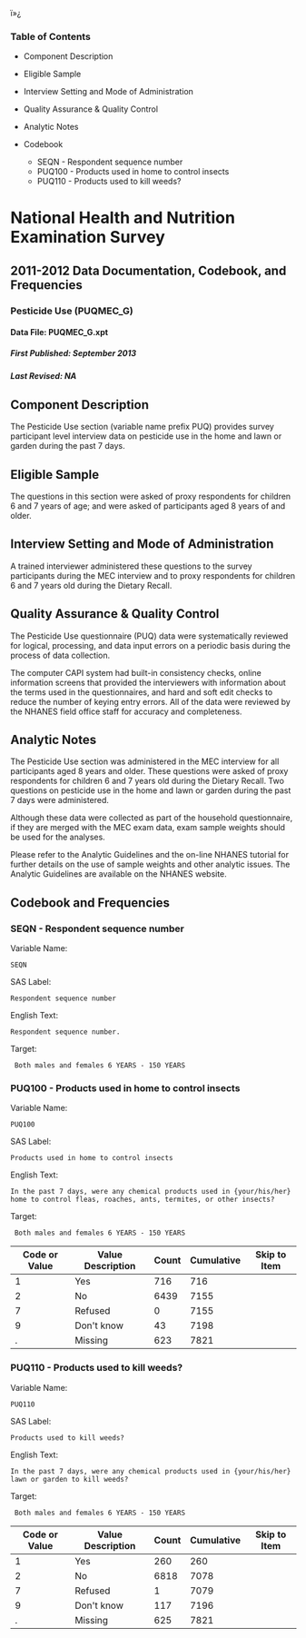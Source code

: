 ï»¿

### Table of Contents

  * Component Description
  * Eligible Sample
  * Interview Setting and Mode of Administration
  * Quality Assurance & Quality Control
  * Analytic Notes
  * Codebook

    * SEQN - Respondent sequence number
    * PUQ100 - Products used in home to control insects
    * PUQ110 - Products used to kill weeds?

# National Health and Nutrition Examination Survey

## 2011-2012 Data Documentation, Codebook, and Frequencies

### Pesticide Use (PUQMEC_G)

####  Data File: PUQMEC_G.xpt

#####  First Published: September 2013

#####  Last Revised: NA

## Component Description

The Pesticide Use section (variable name prefix PUQ) provides survey
participant level interview data on pesticide use in the home and lawn or
garden during the past 7 days.

## Eligible Sample

The questions in this section were asked of proxy respondents for children 6
and 7 years of age; and were asked of participants aged 8 years of and older.

## Interview Setting and Mode of Administration

A trained interviewer administered these questions to the survey participants
during the MEC interview and to proxy respondents for children 6 and 7 years
old during the Dietary Recall.

## Quality Assurance & Quality Control

The Pesticide Use questionnaire (PUQ) data were systematically reviewed for
logical, processing, and data input errors on a periodic basis during the
process of data collection.

The computer CAPI system had built-in consistency checks, online information
screens that provided the interviewers with information about the terms used
in the questionnaires, and hard and soft edit checks to reduce the number of
keying entry errors. All of the data were reviewed by the NHANES field office
staff for accuracy and completeness.

## Analytic Notes

The Pesticide Use section was administered in the MEC interview for all
participants aged 8 years and older. These questions were asked of proxy
respondents for children 6 and 7 years old during the Dietary Recall. Two
questions on pesticide use in the home and lawn or garden during the past 7
days were administered.

Although these data were collected as part of the household questionnaire, if
they are merged with the MEC exam data, exam sample weights should be used for
the analyses.

Please refer to the Analytic Guidelines and the on-line NHANES tutorial for
further details on the use of sample weights and other analytic issues. The
Analytic Guidelines are available on the NHANES website.

## Codebook and Frequencies

### SEQN - Respondent sequence number

Variable Name:

    SEQN
SAS Label:

    Respondent sequence number
English Text:

    Respondent sequence number.
Target:

     Both males and females 6 YEARS - 150 YEARS

### PUQ100 - Products used in home to control insects

Variable Name:

    PUQ100 
SAS Label:

    Products used in home to control insects
English Text:

    In the past 7 days, were any chemical products used in {your/his/her} home to control fleas, roaches, ants, termites, or other insects?
Target:

     Both males and females 6 YEARS - 150 YEARS
Code or Value | Value Description | Count | Cumulative | Skip to Item  
---|---|---|---|---  
1 | Yes | 716 | 716 |   
2 | No | 6439 | 7155 |   
7 | Refused | 0 | 7155 |   
9 | Don't know | 43 | 7198 |   
. | Missing | 623 | 7821 |   
  
### PUQ110 - Products used to kill weeds?

Variable Name:

    PUQ110 
SAS Label:

    Products used to kill weeds?
English Text:

    In the past 7 days, were any chemical products used in {your/his/her} lawn or garden to kill weeds?
Target:

     Both males and females 6 YEARS - 150 YEARS
Code or Value | Value Description | Count | Cumulative | Skip to Item  
---|---|---|---|---  
1 | Yes | 260 | 260 |   
2 | No | 6818 | 7078 |   
7 | Refused | 1 | 7079 |   
9 | Don't know | 117 | 7196 |   
. | Missing | 625 | 7821 | 

